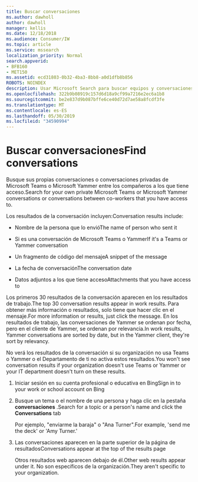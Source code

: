 ```yaml
---
title: Buscar conversaciones
ms.author: dawholl
author: dawholl
manager: kellis
ms.date: 12/18/2018
ms.audience: Consumer/IW
ms.topic: article
ms.service: mssearch
localization_priority: Normal
search.appverid:
- BFB160
- MET150
ms.assetid: ecd31803-0b32-4ba3-8bb8-a0d1dfb8b856
ROBOTS: NOINDEX
description: Usar Microsoft Search para buscar equipos y conversaciones de Yammer y los detalles que verá
ms.openlocfilehash: 322b9b08919c157d6d18a9cf99a7216e2ec6a1b8
ms.sourcegitcommit: be2e837d9b087bffe6ce40d72d7ae58a8fcdf3fe
ms.translationtype: MT
ms.contentlocale: es-ES
ms.lasthandoff: 05/30/2019
ms.locfileid: "34590994"
---
```

# <a name="find-conversations"></a><span data-ttu-id="c238f-103">Buscar conversaciones</span><span class="sxs-lookup"><span data-stu-id="c238f-103">Find conversations</span></span>

<span data-ttu-id="c238f-104">Busque sus propias conversaciones o conversaciones privadas de Microsoft Teams o Microsoft Yammer entre los compañeros a los que tiene acceso.</span><span class="sxs-lookup"><span data-stu-id="c238f-104">Search for your own private Microsoft Teams or Microsoft Yammer conversations or conversations between co-workers that you have access to.</span></span>
  
<span data-ttu-id="c238f-105">Los resultados de la conversación incluyen:</span><span class="sxs-lookup"><span data-stu-id="c238f-105">Conversation results include:</span></span>
  
- <span data-ttu-id="c238f-106">Nombre de la persona que lo envió</span><span class="sxs-lookup"><span data-stu-id="c238f-106">The name of person who sent it</span></span>
    
- <span data-ttu-id="c238f-107">Si es una conversación de Microsoft Teams o Yammer</span><span class="sxs-lookup"><span data-stu-id="c238f-107">If it's a Teams or Yammer conversation</span></span>
    
- <span data-ttu-id="c238f-108">Un fragmento de código del mensaje</span><span class="sxs-lookup"><span data-stu-id="c238f-108">A snippet of the message</span></span>
    
- <span data-ttu-id="c238f-109">La fecha de conversación</span><span class="sxs-lookup"><span data-stu-id="c238f-109">The conversation date</span></span>
    
- <span data-ttu-id="c238f-110">Datos adjuntos a los que tiene acceso</span><span class="sxs-lookup"><span data-stu-id="c238f-110">Attachments that you have access to</span></span>
    
<span data-ttu-id="c238f-111">Los primeros 30 resultados de la conversación aparecen en los resultados de trabajo.</span><span class="sxs-lookup"><span data-stu-id="c238f-111">The top 30 conversation results appear in work results.</span></span> <span data-ttu-id="c238f-112">Para obtener más información o resultados, solo tiene que hacer clic en el mensaje.</span><span class="sxs-lookup"><span data-stu-id="c238f-112">For more information or results, just click the message.</span></span> <span data-ttu-id="c238f-113">En los resultados de trabajo, las conversaciones de Yammer se ordenan por fecha, pero en el cliente de Yammer, se ordenan por relevancia.</span><span class="sxs-lookup"><span data-stu-id="c238f-113">In work results, Yammer conversations are sorted by date, but in the Yammer client, they're sort by relevancy.</span></span>
  
<span data-ttu-id="c238f-114">No verá los resultados de la conversación si su organización no usa Teams o Yammer o el Departamento de ti no activa estos resultados.</span><span class="sxs-lookup"><span data-stu-id="c238f-114">You won't see conversation results if your organization doesn't use Teams or Yammer or your IT department doesn't turn on these results.</span></span>
  
1. <span data-ttu-id="c238f-115">Iniciar sesión en su cuenta profesional o educativa en Bing</span><span class="sxs-lookup"><span data-stu-id="c238f-115">Sign in to your work or school account on Bing</span></span>
    
2. <span data-ttu-id="c238f-116">Busque un tema o el nombre de una persona y haga clic en la pestaña **conversaciones** .</span><span class="sxs-lookup"><span data-stu-id="c238f-116">Search for a topic or a person's name and click the **Conversations** tab</span></span> 
    
    <span data-ttu-id="c238f-117">Por ejemplo, "enviarme la baraja" o "Ana Turner".</span><span class="sxs-lookup"><span data-stu-id="c238f-117">For example, 'send me the deck' or 'Amy Turner.'</span></span>
    
3. <span data-ttu-id="c238f-118">Las conversaciones aparecen en la parte superior de la página de resultados</span><span class="sxs-lookup"><span data-stu-id="c238f-118">Conversations appear at the top of the results page</span></span>
    
    <span data-ttu-id="c238f-119">Otros resultados web aparecen debajo de él.</span><span class="sxs-lookup"><span data-stu-id="c238f-119">Other web results appear under it.</span></span> <span data-ttu-id="c238f-120">No son específicos de la organización.</span><span class="sxs-lookup"><span data-stu-id="c238f-120">They aren't specific to your organization.</span></span>
    



